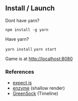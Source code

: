## Install / Launch

Dont have yarn?

`npm install -g yarn`

Have yarn?

`yarn install`
`yarn start`

Game is at <http://localhost:8080>

### References

- [expect.js](https://github.com/Automattic/expect.js)
- [enzyme](http://airbnb.io/enzyme/docs/api/ShallowWrapper/text.html) (shallow render)
- [GreenSock](https://greensock.com/docs#/HTML5/GSAP/TimelineLite/) (Timeline)
